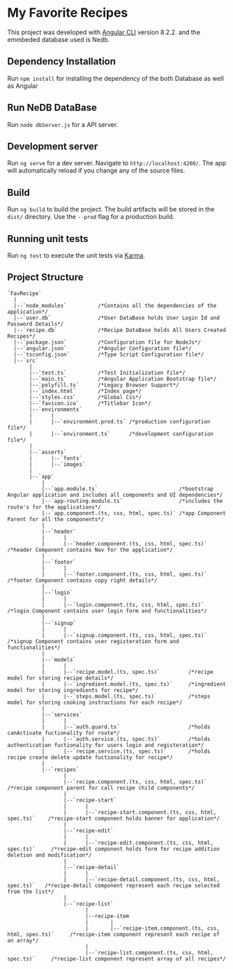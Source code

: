 # My Favorite Recipes

This project was developed with [Angular CLI](https://github.com/angular/angular-cli) version 8.2.2. and the emmbeded database used is Nedb.

## Dependency Installation

Run `npm install` for installing the dependency of the both Database as well as Angular 

## Run NeDB DataBase 

Run `node dbServer.js` for a API server. 

## Development server

Run `ng serve` for a dev server. Navigate to `http://localhost:4200/`. The app will automatically reload if you change any of the source files.

## Build

Run `ng build` to build the project. The build artifacts will be stored in the `dist/` directory. Use the `--prod` flag for a production build.

## Running unit tests

Run `ng test` to execute the unit tests via [Karma](https://karma-runner.github.io).

## Project Structure
```
`FavRecipe`
  |
  |--`node_modules`          /*Contains all the dependencies of the application*/
  |--`user.db`               /*User DataBase holds User Login Id and Password Details*/
  |--`recipe.db`             /*Recipe DataBase holds All Users Created Recipes*/
  |--`package.json`          /*Configuration file for NodeJs*/
  |--`angular.json`          /*Angular Configuration file*/
  |--`tsconfig.json`         /*Type Script Configuration file*/
  |--`src`
       |
       |--`test.ts`          /*Test Initialization file*/
       |--`main.ts`          /*Angular Application Bootstrap file*/
       |--`polyfill.ts`      /*Legacy Browser Support*/
       |--`index.html`       /*Index page*/
       |--`styles.css`       /*Global Css*/
       |--`favicon.ico`      /*Titlebar Icon*/
       |--`environments`
       |      |     
       |      |--`environment.prod.ts` /*production configuration file*/
       |      |--`environment.ts`      /*development configuration file*/
       |
       |--`asserts`
       |      |--`fonts`                       
       |      |--`images`
       | 
       |--`app` 
           |
           |--`app.module.ts`                          /*bootstrap Angular application and includes all components and UI dependencies*/
           |--`app-routing.module.ts`                  /*includes the route's for the applications*/
           |--`app.component.(ts, css, html, spec.ts)` /*app Component Parent for all the components*/
           |
           |--`header`
           |      |
           |      |--`header.component.(ts, css, html, spec.ts)` /*header Component contains Nav for the application*/
           |
           |--`footer`
           |      |
           |      |--`footer.component.(ts, css, html, spec.ts)` /*footer Component contains copy right details*/
           |
           |--`login`
           |      |
           |      |--`login.component.(ts, css, html, spec.ts)` /*login Component contains user login form and functionalities*/
           |
           |--`signup`
           |      |
           |      |--`signup.component.(ts, css, html, spec.ts)` /*signup Component contains user registeration form and functionalities*/
           |
           |--`models`
           |      |
           |      |--`recipe.model.(ts, spec.ts)`         /*recipe model for storing recipe details*/
           |      |--`ingredient.model.(ts, spec.ts)`     /*ingredient model for storing ingredients for recipe*/
           |      |--`steps.model.(ts, spec.ts)`          /*steps model for storing cooking instructions for each recipe*/
           |      
           |--`services`
           |      |
           |      |--`auth.guard.ts`                      /*holds canActivate fuctionality for route*/
           |      |--`auth.service.(ts, spec.ts)`         /*holds authentication fuctionality for users login and registeration*/
           |      |--`recipe.service.(ts, spec.ts)`       /*holds recipe create delete update fuctionality for recipe*/
           |      
           |--`recipes`
                  |
                  |--`recipe.component.(ts, css, html, spec.ts)`                 /*recipe component parent for call recipe child components*/
                  |
                  |--`recipe-start`
                  |      |
                  |      |--`recipe-start.component.(ts, css, html, spec.ts)`    /*recipe-start component holds banner for application*/
                  |
                  |--`recipe-edit`
                  |      |
                  |      |--`recipe-edit.component.(ts, css, html, spec.ts)`     /*recipe-edit component holds form for recipe addition deletion and modification*/
                  |
                  |--`recipe-detail`
                  |      |
                  |      |--`recipe-detail.component.(ts, css, html, spec.ts)`   /*recipe-detail component represent each recipe selected from the list*/
                  |        
                  |--`recipe-list`
                         |
                         |--recipe-item
                         |       |
                         |       |--`recipe-item.component.(ts, css, html, spec.ts)`     /*recipe-item component represent each recipe of an array*/
                         |
                         |--`recipe-list.component.(ts, css, html, spec.ts)`     /*recipe-list component represent array of all recipes*/

```   